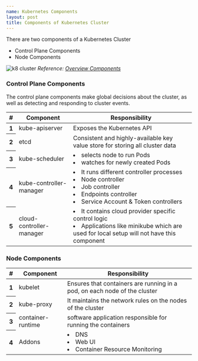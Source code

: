 ```yaml
---
name: Kubernetes Components
layout: post
title: Components of Kubernetes Cluster
---
```


There are two components of a Kubernetes Cluster
* Control Plane Components
* Node Components

![k8 cluster](https://d33wubrfki0l68.cloudfront.net/2475489eaf20163ec0f54ddc1d92aa8d4c87c96b/e7c81/images/docs/components-of-kubernetes.svg)
*Reference: [Overview Components](https://kubernetes.io/docs/concepts/overview/components/)*

### Control Plane Components

The control plane components make global decisions about the cluster, as well as detecting and responding to cluster events.

<table class="table table-dark">
  <thead>
    <tr>
      <th scope="col">#</th>
      <th scope="col">Component</th>
      <th scope="col">Responsibility</th>
    </tr>
  </thead>
  <tbody>
    <tr>
      <th scope="row">1</th>
      <td>kube-apiserver</td>
      <td>Exposes the Kubernetes API</td>
    </tr>
    <tr>
      <th scope="row">2</th>
      <td>etcd</td>
      <td>Consistent and highly-available key value store for storing all cluster data</td>
    </tr>
    <tr>
      <th scope="row">3</th>
      <td>kube-scheduler</td>
      <td><li>selects node to run Pods</li><li>watches for newly created Pods</li></td>
    </tr>
    <tr>
      <th scope="row">4</th>
      <td>kube-controller-manager</td>
      <td>
        <li>It runs different controller processes</li>
        <li>Node controller</li>
        <li>Job controller</li>
        <li>Endpoints controller</li>
        <li>Service Account & Token controllers</li>
       </td>
    </tr>
    <tr>
      <th scope="row">5</th>
      <td>cloud-controller-manager</td>
      <td>
        <li>It contains cloud provider specific control logic</li>
        <li>Applications like minikube which are used for local setup will not have this component</li>
       </td>
    </tr>
  </tbody>
</table>

### Node Components

<table class="table table-dark">
  <thead>
    <tr>
      <th scope="col">#</th>
      <th scope="col">Component</th>
      <th scope="col">Responsibility</th>
    </tr>
  </thead>
  <tbody>
    <tr>
      <th scope="row">1</th>
      <td>kubelet</td>
      <td>Ensures that containers are running in a pod, on each node of the cluster</td>
    </tr>
    <tr>
      <th scope="row">2</th>
      <td>kube-proxy</td>
      <td>It maintains the network rules on the nodes of the cluster</td>
    </tr>
    <tr>
      <th scope="row">3</th>
      <td>container-runtime</td>
      <td>software application responsible for running the containers</td>
    </tr>
    <tr>
      <th scope="row">4</th>
      <td>Addons</td>
      <td>
        <li>DNS</li>
        <li>Web UI</li>
        <li>Container Resource Monitoring</li>
       </td>
    </tr>
  </tbody>
</table>
